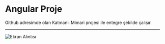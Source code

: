 # Angular Proje
Github adresimde olan Katmanlı Mimari projesi ile entegre şekilde çalışır. 
<hr>

![Ekran Alıntısı](https://user-images.githubusercontent.com/60323250/112395598-c5f31480-8d0f-11eb-9919-535181c15439.PNG)


